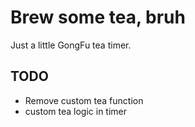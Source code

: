 # Brew some tea, bruh

Just a little GongFu tea timer.

## TODO
- Remove custom tea function
- custom tea logic in timer
